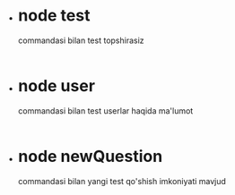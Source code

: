 <ul>
<li><h3><h1>node test</h1> commandasi bilan test topshirasiz</h3></li><br>
<li><h3><h1>node user</h1> commandasi bilan test userlar haqida ma'lumot</h3></li><br>
<li><h3><h1>node newQuestion</h1> commandasi bilan yangi test qo'shish imkoniyati mavjud</h3></li><br>
</ul>
